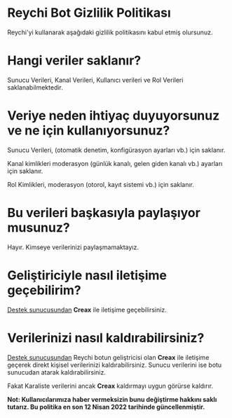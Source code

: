 # Reychi Bot Gizlilik Politikası

Reychi'yi kullanarak aşağıdaki gizlilik politikasını kabul etmiş olursunuz.

# Hangi veriler saklanır?

Sunucu Verileri, Kanal Verileri, Kullanıcı verileri ve Rol Verileri saklanabilmektedir.

# Veriye neden ihtiyaç duyuyorsunuz ve ne için kullanıyorsunuz?

Sunucu Verileri, (otomatik denetim, konfigürasyon ayarları vb.) için saklanır.

Kanal kimlikleri moderasyon (günlük kanalı, gelen giden kanalı vb.) ayarları için saklanır. 

Rol Kimlikleri, moderasyon (otorol, kayıt sistemi vb.) için saklanır.

# Bu verileri başkasıyla paylaşıyor musunuz?

Hayır. Kimseye verilerinizi paylaşmamaktayız. 

# Geliştiriciyle nasıl iletişime geçebilirim?
[Destek sunucusundan](https://discord.gg/PcMRYA5tAf) **Creax** ile iletişime geçebilirsiniz.

# Verilerinizi nasıl kaldırabilirsiniz?
[Destek sunucusundan](https://discord.gg/PcMRYA5tAf) Reychi botun geliştricisi olan **Creax** ile iletişime geçerek direkt kişisel verilerinizi kaldırabilirsiniz. Sunucu verilerini ise botu sunucudan atarak kaldırabilirsiniz.

Fakat Karaliste verilerini ancak **Creax** kaldırmayı uygun görürse kaldırır.


**Not: Kullanıcılarımıza haber vermeksizin bunu değiştirme hakkını saklı tutarız.
Bu politika en son 12 Nisan 2022 tarihinde güncellenmiştir.**
